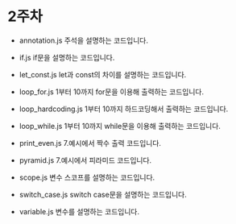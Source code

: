 # 2주차

- annotation.js
  주석을 설명하는 코드입니다.

- if.js
  if문을 설명하는 코드입니다.

- let_const.js
  let과 const의 차이를 설명하는 코드입니다.

- loop_for.js
  1부터 10까지 for문을 이용해 출력하는 코드입니다.

- loop_hardcoding.js
  1부터 10까지 하드코딩해서 출력하는 코드입니다.

- loop_while.js
  1부터 10까지 while문을 이용해 출력하는 코드입니다.

- print_even.js 7.예시에서 짝수 출력 코드입니다.

- pyramid.js 7.예시에서 피라미드 코드입니다.

- scope.js
  변수 스코프를 설명하는 코드입니다.

- switch_case.js
  switch case문을 설명하는 코드입니다.

- variable.js
  변수를 설명하는 코드입니다.
